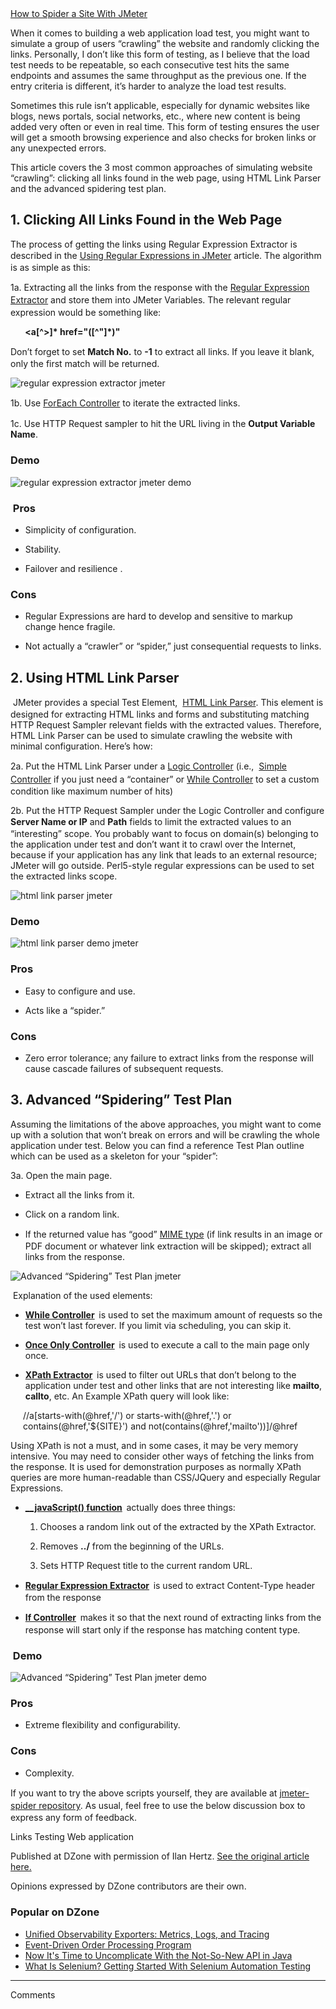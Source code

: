 <article>
  <div class="content">
    <div class="header">
      <div class="col-xs-12 breadcrumb-padding">
        <a href="#">How to Spider a Site With JMeter</a>
      </div>
      <div>
        <div class="content-html">
          <p pid="2">When it comes to building a web application load test, you might want to simulate a group of users “crawling” the website and randomly clicking the links. Personally, I don’t like this form of testing, as I believe that the load test needs to be repeatable, so each consecutive test hits the same endpoints and assumes the same throughput as the previous one. If the entry criteria is different, it’s harder to analyze the load test results.</p>
          <p pid="4">Sometimes this rule isn’t applicable, especially for dynamic websites like blogs, news portals, social networks, etc., where new content is being added very often or even in real time. This form of testing ensures the user will get a smooth browsing experience and also checks for broken links or any unexpected errors.</p>
          <p pid="6">This article covers the 3 most common approaches of simulating website “crawling”: clicking all links found in the web page, using HTML Link Parser and the advanced spidering test plan.&nbsp;</p>
          <h2>1. Clicking All Links Found in the Web Page</h2>
          <p pid="8">The process of getting the links using Regular Expression Extractor is described in the <a href="https://www.blazemeter.com/blog/using-regular-expressions-jmeter?utm_source=BM&amp;utm_medium=BM_blog&amp;utm_campaign=spider-site-jmeter-tutorial" rel="nofollow" target="_blank" style="background-color: rgb(255, 255, 255); line-height: 1.45;">Using Regular Expressions in JMeter</a> article. The algorithm is as simple as this: </p>
          <p pid="10">1a. Extracting all the links from the response with the <a href="http://jmeter.apache.org/usermanual/component_reference.html#Regular_Expression_Extractor" rel="nofollow" target="_blank" style="background-color: rgb(255, 255, 255); line-height: 1.45;">Regular Expression Extractor</a> and store them into JMeter Variables. The relevant regular expression would be something like: </p>
          <p pid="12" style="margin-left: 20px;">
            <strong>&nbsp;&lt;a[^&gt;]* href="([^"]*)"</strong>
          </p>
          <p pid="14">Don’t forget to set <strong>Match No.</strong> to <strong style="line-height: 1.45;">-1</strong> to extract all links. If you leave it blank, only the first match will be returned. </p>
          <p pid="17">
            <img alt="regular expression extractor jmeter" class="fr-fin fr-dib" src="http://cdn2.hubspot.net/hubfs/208250/Blog_Images/spider1.png">
          </p>
          <p pid="18">1b. Use <a href="http://jmeter.apache.org/usermanual/component_reference.html#ForEach_Controller" rel="nofollow" target="_blank" style="background-color: rgb(255, 255, 255); line-height: 1.45;">ForEach Controller</a> to iterate the extracted links. </p>
          <p pid="20">1c. Use HTTP Request sampler to hit the URL living in the <strong>Output Variable Name</strong>. </p>
          <h3>Demo</h3>
          <p pid="24">
            <img alt="regular expression extractor jmeter demo" class="fr-fil fr-dib" src="http://cdn2.hubspot.net/hubfs/208250/Blog_Images/spider2.png">
          </p>
          <h3 pid="25">&nbsp;Pros</h3>
          <ul>
            <li>
              <p pid="26">Simplicity of configuration.</p>
            </li>
            <li>
              <p pid="26">Stability.</p>
            </li>
            <li>
              <p pid="26">Failover and resilience .</p>
            </li>
          </ul>
          <h3>Cons</h3>
          <ul>
            <li>
              <p pid="30">Regular Expressions are hard to develop and sensitive to markup change hence fragile.</p>
            </li>
            <li>
              <p pid="30">Not actually a “crawler” or “spider,” just consequential requests to links.</p>
            </li>
          </ul>
          <h2>2. Using HTML Link Parser</h2>
          <p pid="33">&nbsp;JMeter provides a special Test Element,&nbsp; <a href="http://jmeter.apache.org/usermanual/component_reference.html#HTML_Link_Parser" rel="nofollow" target="_blank" style="background-color: rgb(255, 255, 255); line-height: 1.45;">HTML Link Parser</a>. This element is designed for extracting HTML links and forms and substituting matching HTTP Request Sampler relevant fields with the extracted values. Therefore, HTML Link Parser can be used to simulate crawling the website with minimal configuration. Here’s how: </p>
          <p pid="35">2a. Put the HTML Link Parser under a <a href="http://jmeter.apache.org/usermanual/component_reference.html#logic_controllers" rel="nofollow" target="_blank" style="background-color: rgb(255, 255, 255); line-height: 1.45;">Logic Controller</a> (i.e.,&nbsp; <a href="http://jmeter.apache.org/usermanual/component_reference.html#Simple_Controller" rel="nofollow" target="_blank" style="background-color: rgb(255, 255, 255); line-height: 1.45;">Simple Controller</a> if you just need a “container” or <a href="http://jmeter.apache.org/usermanual/component_reference.html#While_Controller" rel="nofollow" target="_blank" style="background-color: rgb(255, 255, 255); line-height: 1.45;">While Controller</a> to set a custom condition like maximum number of hits) </p>
          <p pid="37">2b. Put the HTTP Request Sampler under the Logic Controller and configure <strong style="line-height: 1.45;"> Server Name or IP</strong> and <strong style="line-height: 1.45;">Path</strong> fields to limit the extracted values to an “interesting” scope. You probably want to focus on domain(s) belonging to the application under test and don’t want it to crawl over the Internet, because if your application has any link that leads to an external resource; JMeter will go outside. Perl5-style regular expressions can be used to set the extracted links scope. </p>
          <p pid="40">
            <img alt="html link parser jmeter" class="fr-fin fr-dib" src="http://cdn2.hubspot.net/hubfs/208250/Blog_Images/spider3.png">
          </p>
          <h3>Demo</h3>
          <p pid="43">
            <img alt="html link parser demo jmeter" class="fr-fil fr-dib" src="http://cdn2.hubspot.net/hubfs/208250/Blog_Images/spider4.png">
          </p>
          <h3 pid="44">Pros</h3>
          <ul>
            <li>
              <p pid="45">Easy to configure and use.</p>
            </li>
            <li>
              <p pid="45">Acts like a “spider.”&nbsp;</p>
            </li>
          </ul>
          <h3>Cons</h3>
          <ul>
            <li>
              <p pid="48">Zero error tolerance; any failure to extract links from the response will cause cascade failures of subsequent requests.</p>
            </li>
          </ul>
          <h2>3. Advanced “Spidering” Test Plan</h2>
          <p pid="50">Assuming the limitations of the above approaches, you might want to come up with a solution that won’t break on errors and will be crawling the whole application under test. Below you can find a reference Test Plan outline which can be used as a skeleton for your “spider”:</p>
          <p pid="52">3a. Open the main page.</p>
          <ul>
            <li>
              <p pid="52">Extract all the links from it.</p>
            </li>
            <li>
              <p pid="52">Click on a random link.</p>
            </li>
            <li>
              <p pid="52">If the returned value has “good” <a href="https://en.wikipedia.org/wiki/Media_type" rel="nofollow" target="_blank" style="background-color: rgb(255, 255, 255); line-height: 1.45;">MIME type</a>&nbsp;(if link results in an image or PDF document or whatever link extraction will be skipped); extract all links from the response. </p>
            </li>
          </ul>
          <p pid="57">
            <img alt="Advanced “Spidering” Test Plan jmeter" class="fr-fin fr-dib" src="http://cdn2.hubspot.net/hubfs/208250/Blog_Images/spider5.png">
          </p>
          <p pid="58">&nbsp;Explanation of the used elements:</p>
          <ul>
            <li>
              <p pid="60">
                <strong>
                  <a href="https://www.blazemeter.com/blog/using-while-controller-jmeter?utm_source=BM&amp;utm_medium=BM_blog&amp;utm_campaign=spider-site-jmeter-tutorial" rel="nofollow" target="_blank">While Controller</a>&nbsp; </strong>is used to set the maximum amount of requests so the test won’t last forever. If you limit via scheduling, you can skip it.
              </p>
            </li>
            <li>
              <p pid="61">
                <strong>
                  <a href="http://jmeter.apache.org/usermanual/component_reference.html#Once_Only_Controller" rel="nofollow" target="_blank">Once Only Controller</a>&nbsp; </strong>is used to execute a call to the main page only once.
              </p>
            </li>
            <li>
              <p pid="62">
                <strong>
                  <a href="https://www.blazemeter.com/blog/using-xpath-extractor-jmeter-0?utm_source=BM&amp;utm_medium=BM_blog&amp;utm_campaign=spider-site-jmeter-tutorial" rel="nofollow" target="_blank">XPath Extractor</a>&nbsp; </strong>is used to filter out URLs that don’t belong to the application under test and other links that are not interesting like <strong>mailto</strong>, <strong>callto</strong>, etc. An Example XPath query will look like:
              </p>
            </li>
          </ul>
          <p pid="64" style="margin-left: 20px;">//a[starts-with(@href,'/') or starts-with(@href,'.') or contains(@href,'${SITE}') and not(contains(@href,'mailto'))]/@href</p>
          <p pid="65">Using XPath is not a must, and in some cases, it may be very memory intensive. You may need to consider other ways of fetching the links from the response. It is used for demonstration purposes as normally XPath queries are more human-readable than CSS/JQuery and especially Regular Expressions.</p>
          <ul>
            <li>
              <p pid="68">
                <strong>
                  <a href="https://guide.blazemeter.com/hc/en-us/articles/206733739-Using-JMeter-Functions-Part-II?utm_source=BM&amp;utm_medium=BM_blog&amp;utm_campaign=spider-site-jmeter-tutorial" rel="nofollow" target="_blank">__javaScript() function</a>&nbsp; </strong>actually does three things:
              </p>
              <ol>
                <li>
                  <p pid="68">Chooses&nbsp;a random link out of the extracted by the XPath Extractor.</p>
                </li>
                <li>
                  <p pid="68">Removes <strong>../</strong>&nbsp;from the beginning of the URLs. </p>
                </li>
                <li>
                  <p pid="68">Sets HTTP Request title to the current random URL.</p>
                </li>
              </ol>
            </li>
            <li>
              <p pid="68">
                <strong>
                  <a href="https://guide.blazemeter.com/hc/en-us/articles/207421325-Using-RegEx-Regular-Expression-Extractor-with-JMeter?utm_source=BM&amp;utm_medium=BM_blog&amp;utm_campaign=spider-site-jmeter-tutorial" rel="nofollow" target="_blank" style="background-color: rgb(255, 255, 255); line-height: 1.45;">Regular Expression Extractor</a>&nbsp; </strong>is used to extract Content-Type header from the response
              </p>
            </li>
            <li>
              <p pid="68">
                <strong>
                  <a href="https://www.blazemeter.com/blog/how-use-jmeters-if-controller-and-get-pie?utm_source=BM&amp;utm_medium=BM_blog&amp;utm_campaign=spider-site-jmeter-tutorial" rel="nofollow" target="_blank" style="background-color: rgb(255, 255, 255); line-height: 1.45;">If Controller</a>&nbsp; </strong>makes it so that the next round of extracting links from the response will start only if the response has matching content type.
              </p>
            </li>
          </ul>
          <h3 pid="74">&nbsp;Demo</h3>
          <p pid="76">
            <img alt="Advanced “Spidering” Test Plan jmeter demo" class="fr-fin fr-dib" src="http://cdn2.hubspot.net/hubfs/208250/Blog_Images/spider6.png">
          </p>
          <h3>Pros</h3>
          <ul>
            <li>
              <p pid="78">Extreme flexibility and configurability.&nbsp;</p>
            </li>
          </ul>
          <h3>Cons</h3>
          <ul>
            <li>
              <p pid="80">Complexity.</p>
            </li>
          </ul>
          <p pid="81">If you want to try the above scripts yourself, they are available at <a href="https://bitbucket.org/blazemeter/jmeter-spider/" rel="nofollow" target="_blank" style="background-color: rgb(255, 255, 255); line-height: 1.45;">jmeter-spider repository</a>. As usual, feel free to use the below discussion box to express any form of feedback. </p>
        </div>
      </div>
      <div id="bottom-bumper-container">
        <div id="div-gpt-ad-1435246566686-4" class="article-bumper article-bumper-bottom" data-gpt-desktop="true" data-gpt-slot="bottomBumper"></div>
      </div>
      <div class="article-tag-pill-container">
        <span class="article-tag-pill">Links</span>
        <span class="article-tag-pill">Testing</span>
        <span class="article-tag-pill">Web application</span>
      </div>
      <div class="attribution">
        <p>Published at DZone with permission of <span>Ilan Hertz</span>. <span>
            <a href="https://www.blazemeter.com/blog/how-spider-site-jmeter-tutorial" target="_blank">See the original article here. <i class="icon-link-ext-alt"></i>
            </a>
          </span>
        </p>
        <p>Opinions expressed by DZone contributors are their own.</p>
      </div>
      <div class="related">
        <h3>Popular on DZone</h3>
        <ul>
          <li class="relateddiv">
            <a href="/articles/deep-dive-into-unified-observability-exporters-met?fromrel=true">Unified Observability Exporters: Metrics, Logs, and Tracing</a>
          </li>
          <li class="relateddiv">
            <a href="/articles/event-driven-order-processing-program?fromrel=true">Event-Driven Order Processing Program</a>
          </li>
          <li class="relateddiv">
            <a href="/articles/now-its-time-to-uncomplicate-with-the-not-so-new-a?fromrel=true">Now It's Time to Uncomplicate With the Not-So-New API in Java</a>
          </li>
          <li class="relateddiv">
            <a href="/articles/what-is-selenium-getting-started-with-selenium-aut?fromrel=true">What Is Selenium? Getting Started With Selenium Automation Testing</a>
          </li>
        </ul>
      </div>
      <div class="comments-overlay"></div>
      <div id="comment-box">
        <div class="comment-box-wrapper">
          <div id="comment-input-editor"></div>
        </div>
        <div class="info hidden"></div>
        <div class="comments-content">
          <div class="comment-header">
            <hr>
            <span class="icon-comment">
              <span class="numOfComments"></span> Comments </span>
          </div>
          <div class="comments"></div>
        </div>
      </div>
    </div>
</article>
